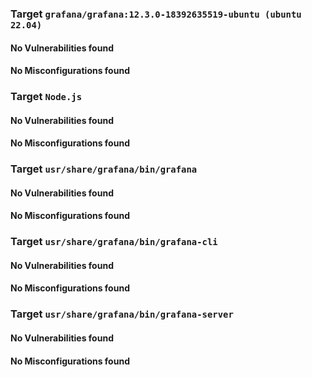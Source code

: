 
### Target `grafana/grafana:12.3.0-18392635519-ubuntu (ubuntu 22.04)`
#### No Vulnerabilities found
#### No Misconfigurations found
### Target `Node.js`
#### No Vulnerabilities found
#### No Misconfigurations found
### Target `usr/share/grafana/bin/grafana`
#### No Vulnerabilities found
#### No Misconfigurations found
### Target `usr/share/grafana/bin/grafana-cli`
#### No Vulnerabilities found
#### No Misconfigurations found
### Target `usr/share/grafana/bin/grafana-server`
#### No Vulnerabilities found
#### No Misconfigurations found
